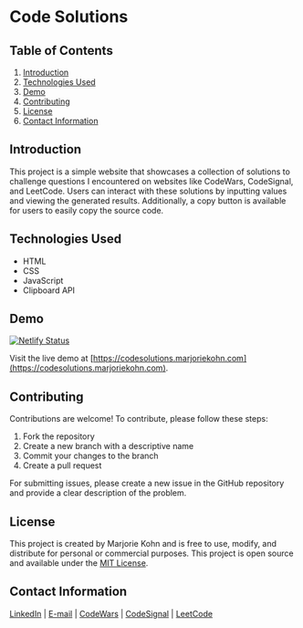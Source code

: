 # Code Solutions

## Table of Contents

1. [Introduction](#introduction)
2. [Technologies Used](#technologies-used)
3. [Demo](#demo)
4. [Contributing](#contributing)
5. [License](#license)
6. [Contact Information](#contact-information)

## Introduction

This project is a simple website that showcases a collection of solutions to challenge questions I encountered on websites like CodeWars, CodeSignal, and LeetCode. Users can interact with these solutions by inputting values and viewing the generated results. Additionally, a copy button is available for users to easily copy the source code.

## Technologies Used

- HTML
- CSS
- JavaScript
- Clipboard API

## Demo

[![Netlify Status](https://api.netlify.com/api/v1/badges/45399bab-8dd7-4538-84d8-51dc4622afee/deploy-status)](https://app.netlify.com/sites/marjoriekohn-codesolutions/deploys)

Visit the live demo at [https://codesolutions.marjoriekohn.com](https://codesolutions.marjoriekohn.com).


## Contributing

Contributions are welcome! To contribute, please follow these steps:

1. Fork the repository
2. Create a new branch with a descriptive name
3. Commit your changes to the branch
4. Create a pull request

For submitting issues, please create a new issue in the GitHub repository and provide a clear description of the problem.

## License

This project is created by Marjorie Kohn and is free to use, modify, and distribute for personal or commercial purposes.
This project is open source and available under the [MIT License](LICENSE).

## Contact Information

[LinkedIn](www.linkedin.com/in/marjoriekohn) | [E-mail](mailto:marymkohn@gmail.com) | [CodeWars](https://www.codewars.com/users/marjoriekohn) | [CodeSignal](https://app.codesignal.com/profile/marjoriekohn) | [LeetCode](https://leetcode.com/marjoriekohn/)


